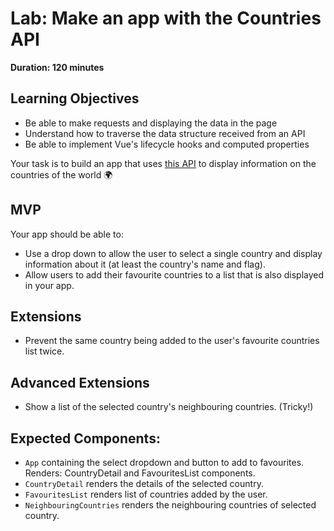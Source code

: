 # Lab: Make an app with the Countries API

**Duration: 120 minutes**

## Learning Objectives
- Be able to make requests and displaying the data in the page
- Understand how to traverse the data structure received from an API
- Be able to implement Vue's lifecycle hooks and computed properties

Your task is to build an app that uses [this API](https://restcountries.eu/rest/v2/all) to display information on the countries of the world :earth_africa:


## MVP

Your app should be able to:
- Use a drop down to allow the user to select a single country and display information about it (at least the country's name and flag).
- Allow users to add their favourite countries to a list that is also displayed in your app.

## Extensions

- Prevent the same country being added to the user's favourite countries list twice.

## Advanced Extensions

- Show a list of the selected country's neighbouring countries. (Tricky!)

## Expected Components:

- `App` containing the select dropdown and button to add to favourites. Renders: CountryDetail and FavouritesList components.
- `CountryDetail` renders the details of the selected country.
- `FavouritesList` renders list of countries added by the user. 
- `NeighbouringCountries` renders the neighbouring countries of selected country.
